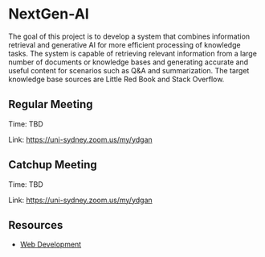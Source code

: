 # NextGen-AI
The goal of this project is to develop a system that combines information retrieval and generative AI for more efficient processing of knowledge tasks.
The system is capable of retrieving relevant information from a large number of documents or knowledge bases and generating accurate and useful content for scenarios such as Q&A and summarization.
The target knowledge base sources are Little Red Book and Stack Overflow.

## Regular Meeting
Time: TBD

Link: https://uni-sydney.zoom.us/my/ydgan

## Catchup Meeting
Time: TBD

Link: https://uni-sydney.zoom.us/my/ydgan

## Resources
- [Web Development](https://www.notion.so/Web-Development-d45066738c604a8cbf783bf8ac1bcae7?pvs=4)
